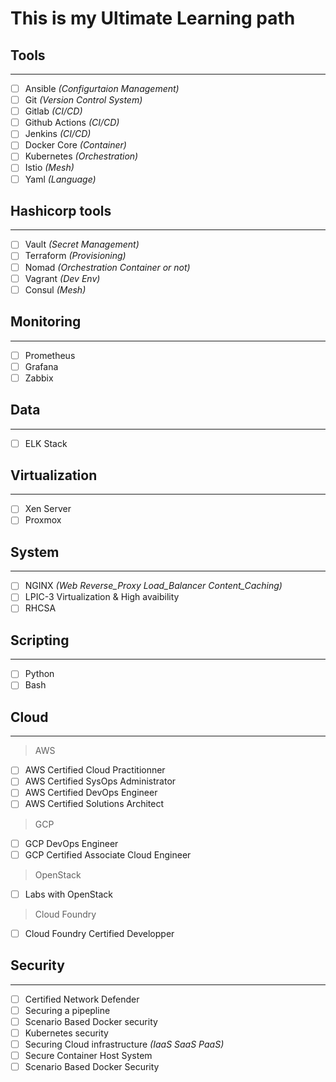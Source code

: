 #    This is my Ultimate Learning path

##    Tools
___
- [ ]  Ansible *(Configurtaion Management)* 
- [ ]  Git *(Version Control System)*
- [ ]  Gitlab *(CI/CD)*
- [ ]  Github Actions *(CI/CD)*
- [ ]  Jenkins *(CI/CD)*
- [ ]  Docker Core *(Container)*
- [ ]  Kubernetes *(Orchestration)*
- [ ]  Istio *(Mesh)*
- [ ]  Yaml *(Language)*

## Hashicorp tools
___
- [ ] Vault *(Secret Management)*
- [ ] Terraform *(Provisioning)*
- [ ] Nomad *(Orchestration Container or not)*
- [ ] Vagrant *(Dev Env)*
- [ ] Consul *(Mesh)*

## Monitoring
___
- [ ] Prometheus
- [ ] Grafana
- [ ] Zabbix

## Data
___
- [ ] ELK Stack

## Virtualization
___
- [ ] Xen Server
- [ ] Proxmox

## System
___
- [ ] NGINX *(Web Reverse_Proxy Load_Balancer Content_Caching)*
- [ ] LPIC-3 Virtualization & High avaibility
- [ ] RHCSA

## Scripting
___
- [ ] Python
- [ ] Bash

## Cloud
___

> AWS
- [ ] AWS Certified Cloud Practitionner
- [ ] AWS Certified SysOps Administrator
- [ ] AWS Certified DevOps Engineer
- [ ] AWS Certified Solutions Architect

> GCP
- [ ] GCP DevOps Engineer
- [ ] GCP Certified Associate Cloud Engineer

> OpenStack
- [ ] Labs with OpenStack

> Cloud Foundry 
- [ ] Cloud Foundry Certified Developper

## Security
___
- [ ] Certified Network Defender
- [ ] Securing a pipepline
- [ ] Scenario Based Docker security
- [ ] Kubernetes security
- [ ] Securing Cloud infrastructure *(IaaS SaaS PaaS)*
- [ ] Secure Container Host System
- [ ] Scenario Based Docker Security
